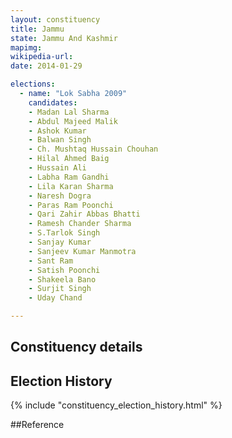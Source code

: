 ```yaml
---
layout: constituency
title: Jammu
state: Jammu And Kashmir
mapimg: 
wikipedia-url: 
date: 2014-01-29

elections: 
  - name: "Lok Sabha 2009"
    candidates: 
    - Madan Lal Sharma 
    - Abdul Majeed Malik 
    - Ashok Kumar 
    - Balwan Singh 
    - Ch. Mushtaq Hussain Chouhan 
    - Hilal Ahmed Baig 
    - Hussain Ali 
    - Labha Ram Gandhi 
    - Lila Karan Sharma 
    - Naresh Dogra 
    - Paras Ram Poonchi 
    - Qari Zahir Abbas Bhatti 
    - Ramesh Chander Sharma 
    - S.Tarlok Singh 
    - Sanjay Kumar 
    - Sanjeev Kumar Manmotra 
    - Sant Ram 
    - Satish Poonchi 
    - Shakeela Bano 
    - Surjit Singh 
    - Uday Chand 

---
```

## Constituency details


## Election History
{% include "constituency_election_history.html" %}

##Reference
